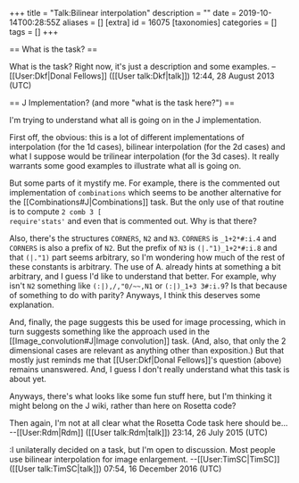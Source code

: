 +++
title = "Talk:Bilinear interpolation"
description = ""
date = 2019-10-14T00:28:55Z
aliases = []
[extra]
id = 16075
[taxonomies]
categories = []
tags = []
+++

== What is the task? ==

What is the task? Right now, it's just a description and some examples. –[[User:Dkf|Donal Fellows]] ([[User talk:Dkf|talk]]) 12:44, 28 August 2013 (UTC)


== J Implementation? (and more "what is the task here?") ==

I'm trying to understand what all is going on in the J implementation.

First off, the obvious: this is a lot of different implementations of interpolation (for the 1d cases), bilinear interpolation (for the 2d cases) and what I suppose would be trilinear interpolation (for the 3d cases). It really warrants some good examples to illustrate what all is going on.

But some parts of it mystify me. For example, there is the commented out implementation of <code>combinations</code> which seems to be another alternative for the [[Combinations#J|Combinations]] task. But the only use of that routine is to compute <code>2 comb 3 [ require'stats'</code> and even that is commented out. Why is that there?

Also, there's the structures <code>CORNERS</code>, <code>N2</code> and <code>N3</code>. <code>CORNERS</code> is <code>_1+2*#:i.4</code> and <code>CORNERS</code> is also a prefix of <code>N2</code>. But the prefix of <code>N3</code> is <code>(|."1)_1+2*#:i.8</code> and that <code>(|."1)</code> part seems arbitrary, so I'm wondering how much of the rest of these constants is arbitrary. The use of A. already hints at something a bit arbitrary, and I guess I'd like to understand that better. For example, why isn't <code>N2</code> something like <code>(\:|),/,"0/~~,N1</code> or <code>(\:|)_1+3 3#:i.9</code>? Is that because of something to do with parity? Anyways, I think this deserves some explanation.

And, finally, the page suggests this be used for image processing, which in turn suggests something like the approach used in the [[Image_convolution#J|Image convolution]] task. (And, also, that only the 2 dimensional cases are relevant as anything other than exposition.) But that mostly just reminds me that [[User:Dkf|Donal Fellows]]'s question (above) remains unanswered. And, I guess I don't really understand what this task is about yet.

Anyways, there's what looks like some fun stuff here, but I'm thinking it might belong on the J wiki, rather than here on Rosetta code?

Then again, I'm not at all clear what the Rosetta Code task here should be... --[[User:Rdm|Rdm]] ([[User talk:Rdm|talk]]) 23:14, 26 July 2015 (UTC)

:I unilaterally decided on a task, but I'm open to discussion. Most people use bilinear interpolation for image enlargement. --[[User:TimSC|TimSC]] ([[User talk:TimSC|talk]]) 07:54, 16 December 2016 (UTC)
